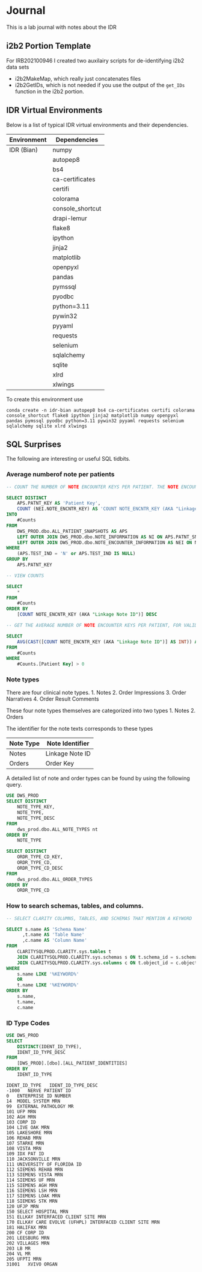 # Journal

This is a lab journal with notes about the IDR

## i2b2 Portion Template

For IRB202100946 I created two auxilairy scripts for de-identifying i2b2 data sets
- i2b2MakeMap, which really just concatenates files
- i2b2GetIDs, which is not needed if you use the output of the `get_IDs` function in the i2b2 portion.

## IDR Virtual Environments

Below is a list of typical IDR virtual environments and their dependencies.

| Environment | Dependencies     |
| ----------- | ---------------- |
| IDR (Bian)  | numpy            |
|             | autopep8         |
|             | bs4              |
|             | ca-certificates  |
|             | certifi          |
|             | colorama         |
|             | console_shortcut |
|             | drapi-lemur      |
|             | flake8           |
|             | ipython          |
|             | jinja2           |
|             | matplotlib       |
|             | openpyxl         |
|             | pandas           |
|             | pymssql          |
|             | pyodbc           |
|             | python=3.11      |
|             | pywin32          |
|             | pyyaml           |
|             | requests         |
|             | selenium         |
|             | sqlalchemy       |
|             | sqlite           |
|             | xlrd             |
|             | xlwings          |

To create this environment use

```text
conda create -n idr-bian autopep8 bs4 ca-certificates certifi colorama console_shortcut flake8 ipython jinja2 matplotlib numpy openpyxl pandas pymssql pyodbc python=3.11 pywin32 pyyaml requests selenium sqlalchemy sqlite xlrd xlwings
```

## SQL Surprises

The following are interesting or useful SQL tidbits.

### Average numberof note per patients

```SQL
-- COUNT THE NUMBER OF NOTE ENCOUNTER KEYS PER PATIENT. THE NOTE ENCOUNTER KEY IDENTIFIES THE UNIQUE TEXT

SELECT DISTINCT
	APS.PATNT_KEY AS 'Patient Key',
	COUNT (NEI.NOTE_ENCNTR_KEY) AS 'COUNT NOTE_ENCNTR_KEY (AKA "Linkage Note ID")'
INTO
	#Counts
FROM 
	DWS_PROD.dbo.ALL_PATIENT_SNAPSHOTS AS APS
	LEFT OUTER JOIN DWS_PROD.dbo.NOTE_INFORMATION AS NI ON APS.PATNT_SNAPSHT_KEY = NI.PATNT_SNAPSHT_KEY
	LEFT OUTER JOIN DWS_PROD.dbo.NOTE_ENCOUNTER_INFORMATION AS NEI ON NEI.NOTE_KEY = NI.NOTE_KEY
WHERE
	(APS.TEST_IND = 'N' or APS.TEST_IND IS NULL)
GROUP BY
	APS.PATNT_KEY

-- VIEW COUNTS

SELECT
	*
FROM
	#Counts
ORDER BY
	[COUNT NOTE_ENCNTR_KEY (AKA "Linkage Note ID")] DESC

-- GET THE AVERAGE NUMBER OF NOTE ENCOUNTER KEYS PER PATIENT, FOR VALID PATIENT KEYS

SELECT
	AVG(CAST([COUNT NOTE_ENCNTR_KEY (AKA "Linkage Note ID")] AS INT)) AS 'AVERAGE `NOTE_ENCNTR_KEY` PER Patient Key'
FROM
	#Counts
WHERE
	#Counts.[Patient Key] > 0
```

### Note types

There are four clinical note types.
    1. Notes
    2. Order Impressions
    3. Order Narratives
    4. Order Result Comments

These four note types themselves are categorized into two types
    1. Notes
    2. Orders

The identifier for the note texts corresponds to these types

| Note Type | Note Identifier |
| --------- | --------------- |
| Notes     | Linkage Note ID |
| Orders    | Order Key       |

A detailed list of note and order types can be found by using the following query.

```SQL
USE DWS_PROD
SELECT DISTINCT
	NOTE_TYPE_KEY,
	NOTE_TYPE,
	NOTE_TYPE_DESC
FROM
	dws_prod.dbo.ALL_NOTE_TYPES nt
ORDER BY
	NOTE_TYPE

SELECT DISTINCT
	ORDR_TYPE_CD_KEY,
	ORDR_TYPE_CD,
	ORDR_TYPE_CD_DESC
FROM
	dws_prod.dbo.ALL_ORDER_TYPES
ORDER BY
	ORDR_TYPE_CD
```

### How to search schemas, tables, and columns.

```SQL
-- SELECT CLARITY COLUMNS, TABLES, AND SCHEMAS THAT MENTION A KEYWORD

SELECT s.name AS 'Schema Name'
      ,t.name AS 'Table Name'
      ,c.name AS 'Column Name'
FROM
	CLARITYSQLPROD.CLARITY.sys.tables t
	JOIN CLARITYSQLPROD.CLARITY.sys.schemas s ON t.schema_id = s.schema_id
	JOIN CLARITYSQLPROD.CLARITY.sys.columns c ON t.object_id = c.object_id
WHERE
	s.name LIKE '%KEYWORD%'
	OR
	t.name LIKE '%KEYWORD%'
ORDER BY
	s.name,
	t.name,
	c.name
```

### ID Type Codes

```SQL
USE DWS_PROD
SELECT
	DISTINCT(IDENT_ID_TYPE),
	IDENT_ID_TYPE_DESC
FROM
	[DWS_PROD].[dbo].[ALL_PATIENT_IDENTITIES]
ORDER BY
	IDENT_ID_TYPE
```

```
IDENT_ID_TYPE	IDENT_ID_TYPE_DESC
-1000	NERVE PATIENT ID
0	ENTERPRISE ID NUMBER
14	MODEL SYSTEM MRN
99	EXTERNAL PATHOLOGY MR
101	UFP MRN
102	AGH MRN
103	CORP ID
104	LIVE OAK MRN
105	LAKESHORE MRN
106	REHAB MRN
107	STARKE MRN
108	VISTA MRN
109	IDX PAT ID
110	JACKSONVILLE MRN
111	UNIVERSITY OF FLORIDA ID
112	SIEMENS REHAB MRN
113	SIEMENS VISTA MRN
114	SIEMENS UF MRN
115	SIEMENS AGH MRN
116	SIEMENS LSH MRN
117	SIEMENS LOAK MRN
118	SIEMENS STK MRN
120	UFJP MRN
150	SELECT HOSPITAL MRN
151	ELLKAY INTERFACED CLIENT SITE MRN
170	ELLKAY CARE EVOLVE (UFHPL) INTERFACED CLIENT SITE MRN
181	HALIFAX MRN
200	CF CORP ID
201	LEESBURG MRN
202	VILLAGES MRN
203	LB MR
204	VL MR
205	UFPTI MRN
31001	XVIVO ORGAN
```
